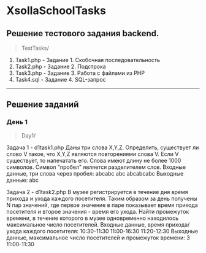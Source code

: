 # XsollaSchoolTasks
## Решение тестового задания backend.
> TestTasks/
1. Task1.php - Задание 1. Скобочная последовательность
2. Task2.php - Задание 2. Подстрока
3. Task3.php - Задание 3. Работа с файлами из PHP
4. Task4.sql - Задание 4. SQL-запрос

***

## Решение заданий
### День 1
> Day1/

Задача 1 - d1task1.php
Даны три слова X,Y,Z. Определить, существует ли слово V такое, что X,Y,Z являются повторениями слова V. Если V существует, то напечатать его. Слова имеют длину не более 1000 символов. Символ "пробел" является разделителем слов.
Входные данные, три слова через пробел: abcabc abc abcabcabc
Выходные данные:  abc

Задача 2 - d1task2.php
В музее регистрируется в течение дня время прихода и ухода каждого посетителя. Таким образом за день получены N пар значений, где первое значение в паре показывает время прихода посетителя и второе значения - время его ухода. Найти промежуток времени, в течение которого в музее одновременно находилось максимальное число посетителей.
Входные данные, время прихода/ухода каждого посетителя: 10:30-11:30 11:00-16:30 11:20-12:30
Выходные данные, максимальное число посетителей и промежуток времени: 3 11:00-11:30

